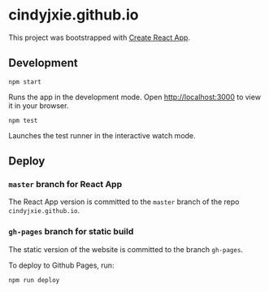 # cindyjxie.github.io

This project was bootstrapped with [Create React App](https://github.com/facebook/create-react-app).

## Development

`npm start`

Runs the app in the development mode. Open [http://localhost:3000](http://localhost:3000) to view it in your browser.

`npm test`

Launches the test runner in the interactive watch mode.

## Deploy

### `master` branch for React App

The React App version is committed to the `master` branch of the repo `cindyjxie.github.io`.

### `gh-pages` branch for static build

The static version of the website is committed to the branch `gh-pages`.

To deploy to Github Pages, run:

`npm run deploy`
